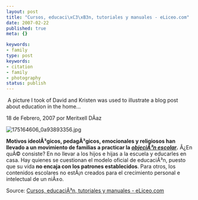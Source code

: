 ```yaml
---
layout: post
title: "Cursos, educaci\xC3\xB3n, tutoriales y manuales - eLiceo.com"
date: 2007-02-22
published: true
meta: {}

keywords:
- family
type: post
keywords:
- citation
- family
- photography
status: publish
---
```



 A picture I took of David and Kristen was used to illustrate a blog post about education in the home...

 <!-- blockquote  -->

18 de Febrero, 2007 por Meritxell DÃ­az



![175164606_0a93893356.jpg](http://www.eliceo.com/media/175164606_0a93893356.jpg)



**Motivos ideolÃ³gicos, pedagÃ³gicos, emocionales y religiosos han llevado a un movimiento de familias a practicar la [_objeciÃ³n escolar_](http://www.acesc.net/objetesc.htm).** Â¿En quÃ© consiste? En no llevar a los hijos e hijas a la escuela y educarles en casa. Hay quienes se cuestionan el modelo oficial de educaciÃ³n, puesto que su vida **no encaja con los patrones establecidos**. Para otros, los contenidos escolares no estÃ¡n creados para el crecimiento personal e intelectual de un niÃ±o.

<!-- endblockquote  -->

Source: [Cursos, educaciÃ³n, tutoriales y manuales - eLiceo.com](http://www.eliceo.com/)

